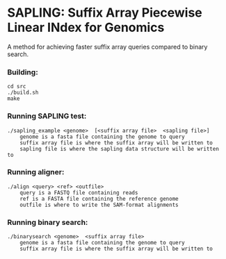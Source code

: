 # SAPLING: Suffix Array Piecewise Linear INdex for Genomics  
  
A method for achieving faster suffix array queries compared to binary search.  
  
### Building:
```
cd src
./build.sh
make
```
  
### Running SAPLING test:  
```
./sapling_example <genome>  [<suffix array file>  <sapling file>]
    genome is a fasta file containing the genome to query  
    suffix array file is where the suffix array will be written to  
    sapling file is where the sapling data structure will be written to  
```
  
### Running aligner:
```
./align <query> <ref> <outfile>
    query is a FASTQ file containing reads
    ref is a FASTA file containing the reference genome
    outfile is where to write the SAM-format alignments
```
    
  
### Running binary search: 
```
./binarysearch <genome>  <suffix array file>  
    genome is a fasta file containing the genome to query  
    suffix array file is where the suffix array will be written to 
```
